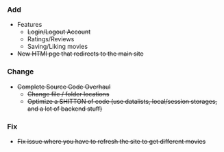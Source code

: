 ### Add
- Features
  - ~~Login/Logout Account~~
  - Ratings/Reviews
  - Saving/Liking movies
- ~~New HTMl pge that redirects to the main site~~

### Change
- ~~Complete Source Code Overhaul~~
  - ~~Change file / folder locations~~
  - ~~Optimize a SHITTON of code (use datalists, local/session storages, and a lot of backend stuff)~~

### Fix
- ~~Fix issue where you have to refresh the site to get different movies~~
